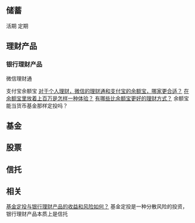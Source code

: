 
## 储蓄 ##
活期
定期

## 理财产品 ##
### 银行理财产品 ###

微信理财通

支付宝余额宝
[对于个人理财，微信的理财通和支付宝的余额宝，哪家更合适？](https://www.zhihu.com/question/22556887)
[在余额宝里放着上百万是怎样一种体验？](https://www.zhihu.com/question/40894625)
[有哪些比余额宝更好的理财方式？](https://www.zhihu.com/question/25846950)
余额宝能当货币基金那样定投吗？

## 基金 ##



## 股票 ##


## 信托 ##





## 相关 ##
[基金定投与银行理财产品的收益和风险如何？](https://www.zhihu.com/question/20013751)
基金定投是一种分散风险的投资，银行理财产品本质上是信托  